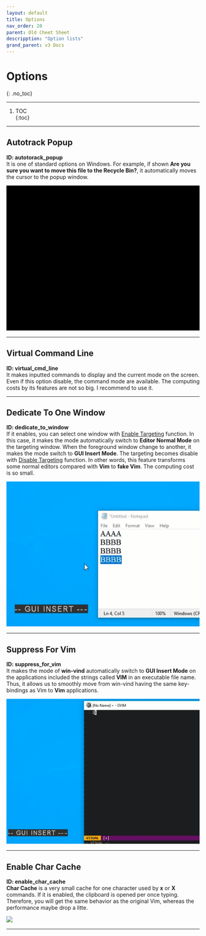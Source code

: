 ```yaml
---
layout: default
title: Options
nav_order: 20
parent: Old Cheet Sheet
descripption: "Option lists"
grand_parent: v3 Docs
---
```


# Options
{: .no_toc}

<hr>

1. TOC  
{:toc}  

<hr>

## Autotrack Popup
**ID: autotorack_popup**  
It is one of standard options on Windows. For example, if shown **Are you sure you want to move this file to the Recycle Bin?**, it automatically moves the cursor to the popup window.

<img src="https://github.com/pit-ray/pit-ray.github.io/blob/master/win-vind/imgs/autotrack_demo.gif?raw=true" >

<hr>

## Virtual Command Line
**ID: virtual_cmd_line**  
It makes inputted commands to display and the current mode on the screen. Even if this option disable, the command mode are available. The computing costs by its features are not so big. I recommend to use it.  

<hr>

## Dedicate To One Window
**ID: dedicate_to_window**  
If it enables, you can select one window with <a href="https://pit-ray.github.io/win-vind/cheat_sheet/others/#enable-targeting">Enable Targeting</a> function. In this case, it makes the mode automatically switch to **Editor Normal Mode** on the targeting window. When the foreground window change to another, it makes the mode switch to **GUI Insert Mode**. The targeting becomes disable with <a href="https://pit-ray.github.io/win-vind/cheat_sheet/others/#disable-targeting">Disable Targeting</a> function. In other words, this feature transforms some normal editors compared with **Vim** to **fake Vim**. The computing cost is so small.  

<img src="https://github.com/pit-ray/pit-ray.github.io/blob/master/win-vind/imgs/dedicate-demo.gif?raw=true" >
    
<hr>

## Suppress For Vim
**ID: suppress_for_vim**  
It makes the mode of **win-vind** automatically switch to **GUI Insert Mode** on the applications included the strings called **VIM** in an executable file name. Thus, it allows us to smoothly move from win-vind having the same key-bindings as Vim to **Vim** applications.  

<img src="https://github.com/pit-ray/pit-ray.github.io/blob/master/win-vind/imgs/for_vim.gif?raw=true" >

<hr>

## Enable Char Cache  
**ID: enable_char_cache**  
**Char Cache** is a very small cache for one character used by **x** or **X** commands. If it is enabled, the clipboard is opened per once typing. Therefore, you will get the same behavior as the original Vim, whereas the performance maybe drop a litte.  

<img src="https://github.com/pit-ray/pit-ray.github.io/blob/master/win-vind/imgs/cache_char.gif?raw=true" >

<hr>
